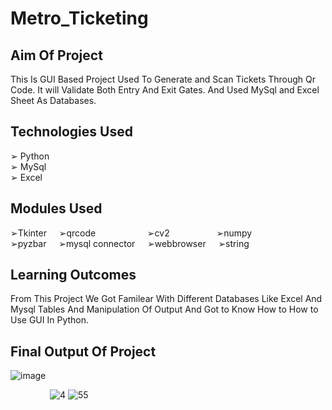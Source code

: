 # Metro_Ticketing
## Aim Of Project
This Is GUI Based Project Used To Generate and Scan Tickets Through Qr Code. It will Validate Both Entry And Exit Gates. And Used MySql and Excel Sheet As Databases.
## Technologies Used
➢ Python </br>
➢ MySql </br>
➢ Excel
## Modules Used
➢Tkinter &nbsp; &nbsp;
➢qrcode &nbsp; &nbsp; &nbsp; &nbsp; &nbsp; &nbsp; &nbsp; &nbsp; &nbsp; &nbsp;
➢cv2 &nbsp; &nbsp; &nbsp; &nbsp; &nbsp; &nbsp; &nbsp; &nbsp; &nbsp;
➢numpy </br>
➢pyzbar &nbsp; &nbsp;
➢mysql connector &nbsp; &nbsp;
➢webbrowser &nbsp; &nbsp;
➢string 
## Learning Outcomes

From This Project We Got Familear With Different Databases Like Excel And Mysql Tables And Manipulation Of Output And Got to Know How to How to Use GUI In Python.

## Final Output Of Project
![image](https://user-images.githubusercontent.com/73814328/180503546-e939fbfc-a039-4609-a5ec-f1024cf6d4e1.png)

&nbsp; &nbsp; &nbsp; &nbsp; &nbsp; &nbsp; &nbsp; &nbsp; ![4](https://user-images.githubusercontent.com/73814328/180504560-268e1bbc-224f-456d-a832-14568af457a6.png)
![55](https://user-images.githubusercontent.com/73814328/180505298-3b851195-eb1f-4708-925d-8567bba9c2c2.png)
